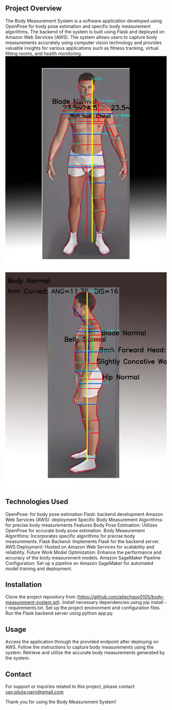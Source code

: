 
## Project Overview
The Body Measurement System is a software application developed using OpenPose for body pose estimation and specific body measurement algorithms. The backend of the system is built using Flask and deployed on Amazon Web Services (AWS). The system allows users to capture body measurements accurately using computer vision technology and provides valuable insights for various applications such as fitness tracking, virtual fitting rooms, and health monitoring.
![alt text](./data/measurement/man_front__f.jpg "result")
![alt text](./data/measurement/man_front__s.jpg "result")



## Technologies Used
OpenPose: for body pose estimation
Flask: backend development
Amazon Web Services (AWS): deployment
Specific Body Measurement Algorithms: for precise body measurements
Features
Body Pose Estimation: Utilizes OpenPose for accurate body pose estimation.
Body Measurement Algorithms: Incorporates specific algorithms for precise body measurements.
Flask Backend: Implements Flask for the backend server.
AWS Deployment: Hosted on Amazon Web Services for scalability and reliability.
Future Work
Model Optimization: Enhance the performance and accuracy of the body measurement models.
Amazon SageMaker Pipeline Configuration: Set up a pipeline on Amazon SageMaker for automated model training and deployment.
## Installation
Clone the project repository from (https://github.com/aitechguy0105/body-measurement-system.git).
Install necessary dependencies using pip install -r requirements.txt.
Set up the project environment and configuration files.
Run the Flask backend server using python app.py.
## Usage
Access the application through the provided endpoint after deploying on AWS.
Follow the instructions to capture body measurements using the system.
Retrieve and utilize the accurate body measurements generated by the system.


## Contact


For support or inquiries related to this project, please contact yan.pliuta.navy@gmail.com

Thank you for using the Body Measurement System!